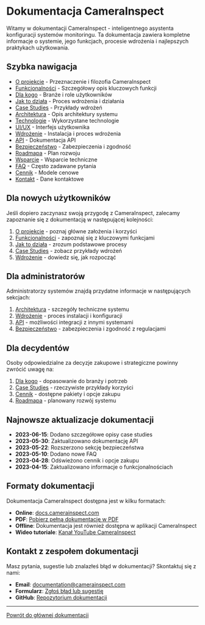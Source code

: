 # Dokumentacja CameraInspect

Witamy w dokumentacji CameraInspect - inteligentnego asystenta konfiguracji systemów monitoringu. Ta dokumentacja zawiera kompletne informacje o systemie, jego funkcjach, procesie wdrożenia i najlepszych praktykach użytkowania.

## Szybka nawigacja

- [O projekcie](01-about.md) - Przeznaczenie i filozofia CameraInspect
- [Funkcjonalności](02-features.md) - Szczegółowy opis kluczowych funkcji
- [Dla kogo](03-use-cases.md) - Branże i role użytkowników
- [Jak to działa](04-how-it-works.md) - Proces wdrożenia i działania
- [Case Studies](05-case-studies.md) - Przykłady wdrożeń
- [Architektura](06-architecture.md) - Opis architektury systemu
- [Technologie](07-technologies.md) - Wykorzystane technologie
- [UI/UX](08-interface.md) - Interfejs użytkownika
- [Wdrożenie](09-deployment.md) - Instalacja i proces wdrożenia
- [API](10-api.md) - Dokumentacja API
- [Bezpieczeństwo](11-security.md) - Zabezpieczenia i zgodność
- [Roadmapa](12-roadmap.md) - Plan rozwoju
- [Wsparcie](13-support.md) - Wsparcie techniczne
- [FAQ](14-faq.md) - Często zadawane pytania
- [Cennik](15-pricing.md) - Modele cenowe
- [Kontakt](16-contact.md) - Dane kontaktowe

## Dla nowych użytkowników

Jeśli dopiero zaczynasz swoją przygodę z CameraInspect, zalecamy zapoznanie się z dokumentacją w następującej kolejności:

1. [O projekcie](01-about.md) - poznaj główne założenia i korzyści
2. [Funkcjonalności](02-features.md) - zapoznaj się z kluczowymi funkcjami
3. [Jak to działa](04-how-it-works.md) - zrozum podstawowe procesy
4. [Case Studies](05-case-studies.md) - zobacz przykłady wdrożeń
5. [Wdrożenie](09-deployment.md) - dowiedz się, jak rozpocząć

## Dla administratorów

Administratorzy systemów znajdą przydatne informacje w następujących sekcjach:

1. [Architektura](06-architecture.md) - szczegóły techniczne systemu
2. [Wdrożenie](09-deployment.md) - proces instalacji i konfiguracji
3. [API](10-api.md) - możliwości integracji z innymi systemami
4. [Bezpieczeństwo](11-security.md) - zabezpieczenia i zgodność z regulacjami

## Dla decydentów

Osoby odpowiedzialne za decyzje zakupowe i strategiczne powinny zwrócić uwagę na:

1. [Dla kogo](03-use-cases.md) - dopasowanie do branży i potrzeb
2. [Case Studies](05-case-studies.md) - rzeczywiste przykłady korzyści
3. [Cennik](15-pricing.md) - dostępne pakiety i opcje zakupu
4. [Roadmapa](12-roadmap.md) - planowany rozwój systemu

## Najnowsze aktualizacje dokumentacji

- **2023-06-15**: Dodano szczegółowe opisy case studies
- **2023-05-30**: Zaktualizowano dokumentację API
- **2023-05-22**: Rozszerzono sekcję bezpieczeństwa
- **2023-05-10**: Dodano nowe FAQ
- **2023-04-28**: Odświeżono cennik i opcje zakupu
- **2023-04-15**: Zaktualizowano informacje o funkcjonalnościach

## Formaty dokumentacji

Dokumentacja CameraInspect dostępna jest w kilku formatach:

- **Online**: [docs.camerainspect.com](https://docs.camerainspect.com)
- **PDF**: [Pobierz pełną dokumentację w PDF](https://docs.camerainspect.com/download/complete.pdf)
- **Offline**: Dokumentacja jest również dostępna w aplikacji CameraInspect
- **Wideo tutoriale**: [Kanał YouTube CameraInspect](https://www.youtube.com/camerainspect)

## Kontakt z zespołem dokumentacji

Masz pytania, sugestie lub znalazłeś błąd w dokumentacji? Skontaktuj się z nami:

- **Email**: documentation@camerainspect.com
- **Formularz**: [Zgłoś błąd lub sugestię](https://docs.camerainspect.com/feedback)
- **GitHub**: [Repozytorium dokumentacji](https://github.com/camerainspect/docs)

---

[Powrót do głównej dokumentacji](README.md)
